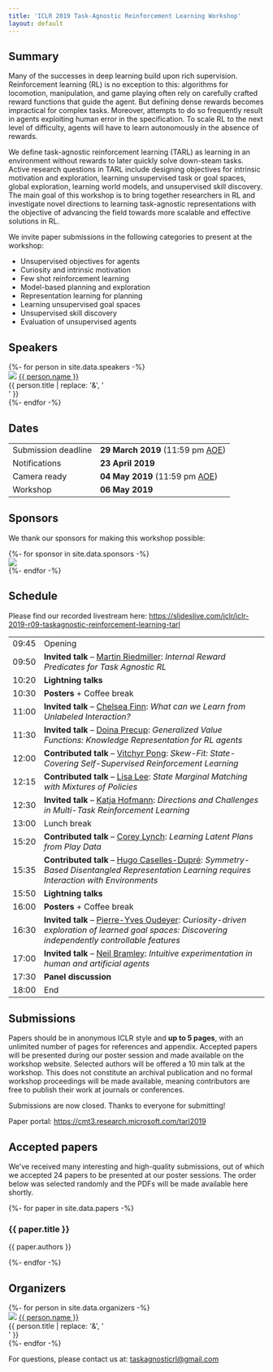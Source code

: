 ```yaml
---
title: 'ICLR 2019 Task-Agnostic Reinforcement Learning Workshop'
layout: default
---
```


<style>thead { display: none; }</style>

## Summary

Many of the successes in deep learning build upon rich supervision.
Reinforcement learning (RL) is no exception to this: algorithms for locomotion,
manipulation, and game playing often rely on carefully crafted reward functions
that guide the agent. But defining dense rewards becomes impractical for
complex tasks. Moreover, attempts to do so frequently result in agents
exploiting human error in the specification. To scale RL to the next level of
difficulty, agents will have to learn autonomously in the absence of rewards.

We define task-agnostic reinforcement learning (TARL) as learning in an
environment without rewards to later quickly solve down-steam tasks. Active
research questions in TARL include designing objectives for intrinsic
motivation and exploration, learning unsupervised task or goal spaces, global
exploration, learning world models, and unsupervised skill discovery. The main
goal of this workshop is to bring together researchers in RL and investigate
novel directions to learning task-agnostic representations with the objective
of advancing the field towards more scalable and effective solutions in RL.

<p style="text-align: left">
We invite paper submissions in the following categories to present at the
workshop:
</p>

- Unsupervised objectives for agents
- Curiosity and intrinsic motivation
- Few shot reinforcement learning
- Model-based planning and exploration
- Representation learning for planning
- Learning unsupervised goal spaces
- Unsupervised skill discovery
- Evaluation of unsupervised agents

## Speakers

<div style="text-align: left;">
{%- for person in site.data.speakers -%}
<div class="person">
  <img src="{{ person.image }}" />
  <a href="{{ person.url | relative_url }}">{{ person.name }}</a><br>
  <span>{{ person.title | replace: '&', '<br>' }}</span>
  <!--span>({{ person.topics }})</span-->
</div>
{%- endfor -%}
</div>

## Dates

| Event | Date |
| ----- | ---- |
| Submission deadline | **29 March 2019** (11:59 pm [AOE][aoe]) |
| Notifications | **23 April 2019** |
| Camera ready | **04 May 2019** (11:59 pm [AOE][aoe]) |
| Workshop | **06 May 2019** |

[aoe]: https://www.timeanddate.com/time/zones/aoe

## Sponsors

<p style="text-align: left">
We thank our sponsors for making this workshop possible:
</p>

<div style="text-align: left;">
{%- for sponsor in site.data.sponsors -%}
<div class="sponsor">
  <a href="{{ sponsor.url }}" target="_blank">
    <img src="{{ sponsor.image }}" />
  </a>
</div>
{%- endfor -%}
</div>

## Schedule

<p style="text-align: left">
Please find our recorded livestream here:
<a href="https://slideslive.com/iclr/iclr-2019-r09-taskagnostic-reinforcement-learning-tarl">https://slideslive.com/iclr/iclr-2019-r09-taskagnostic-reinforcement-learning-tarl</a>
</p>

| Time | Event |
| ---- | ----- |
| 09:45 | Opening |
| 09:50 | **Invited talk** – [Martin Riedmiller][martin]: *Internal Reward Predicates for Task Agnostic RL* |
| 10:20 | **Lightning talks** |
| 10:30 | **Posters** + Coffee break |
| 11:00 | **Invited talk** – [Chelsea Finn][chelsea]: *What can we Learn from Unlabeled Interaction?* |
| 11:30 | **Invited talk** – [Doina Precup][doina]: *Generalized Value Functions: Knowledge Representation for RL agents* |
| 12:00 | **Contributed talk** – [Vitchyr Pong][vitchyr]: *Skew-Fit: State-Covering Self-Supervised Reinforcement Learning* |
| 12:15 | **Contributed talk** – [Lisa Lee][lisa]: *State Marginal Matching with Mixtures of Policies* |
| 12:30 | **Invited talk** – [Katja Hofmann][katja]: *Directions and Challenges in Multi-Task Reinforcement Learning* |
| 13:00 | Lunch break |
| 15:20 | **Contributed talk** – [Corey Lynch][corey]: *Learning Latent Plans from Play Data* |
| 15:35 | **Contributed talk** – [Hugo Caselles-Dupré][hugo]: *Symmetry-Based Disentangled Representation Learning requires Interaction with Environments* |
| 15:50 | **Lightning talks** |
| 16:00 | **Posters** + Coffee break |
| 16:30 | **Invited talk** – [Pierre-Yves Oudeyer][pierre]: *Curiosity-driven exploration of learned goal spaces: Discovering independently controllable features* |
| 17:00 | **Invited talk** – [Neil Bramley][neil]: *Intuitive experimentation in human and artificial agents* |
| 17:30 | **Panel discussion** |
| 18:00 | End |

[speakers]: #speakers
[martin]: https://scholar.google.ca/citations?user=DdOazFIAAAAJ&hl=en
[chelsea]: http://people.eecs.berkeley.edu/~cbfinn/
[doina]: https://www.cs.mcgill.ca/~dprecup/
[katja]: https://www.microsoft.com/en-us/research/people/kahofman/
[pierre]: http://www.pyoudeyer.com/
[neil]: https://www.bramleylab.ppls.ed.ac.uk/member/neil/
[vitchyr]: http://people.eecs.berkeley.edu/~vitchyr/
[lisa]: https://leelisa.com/
[corey]: https://scholar.google.com/citations?user=CYWO-oAAAAAJ&hl=en
[hugo]: https://sites.google.com/view/hugo-caselles-dupre

## Submissions

Papers should be in anonymous ICLR style and **up to 5 pages**, with an
unlimited number of pages for references and appendix. Accepted papers will be
presented during our poster session and made available on the workshop website.
Selected authors will be offered a 10 min talk at the workshop. This does not
constitute an archival publication and no formal workshop proceedings will be
made available, meaning contributors are free to publish their work at journals
or conferences.

<!--p style="text-align: left">
Start a submission: <a href="https://cmt3.research.microsoft.com/tarl2019">https://cmt3.research.microsoft.com/tarl2019</a>
</p-->

<p style="text-align: left">
Submissions are now closed. Thanks to everyone for submitting!
</p>

<p style="text-align: left">
Paper portal: <a href="https://cmt3.research.microsoft.com/tarl2019">https://cmt3.research.microsoft.com/tarl2019</a>
</p>

## Accepted papers

We've received many interesting and high-quality submissions, out of which we
accepted 24 papers to be presented at our poster sessions. The order below was
selected randomly and the PDFs will be made available here shortly.

<div style="text-align: left;">
{%- for paper in site.data.papers -%}
<div class="paper">
  <h3>{{ paper.title }}</h3>
  <p>{{ paper.authors }}</p>
</div>
{%- endfor -%}
</div>

## Organizers

<div style="text-align: left;">
{%- for person in site.data.organizers -%}
<div class="person">
  <img src="{{ person.image }}" />
  <a href="{{ person.url | relative_url }}">{{ person.name }}</a><br>
  <span>{{ person.title | replace: '&', '<br>' }}</span>
</div>
{%- endfor -%}
</div>

<p style="text-align: left">
For questions, please contact us at:
<a href="mailto:taskagnosticrl@gmail.com">taskagnosticrl@gmail.com</a>
</p>
